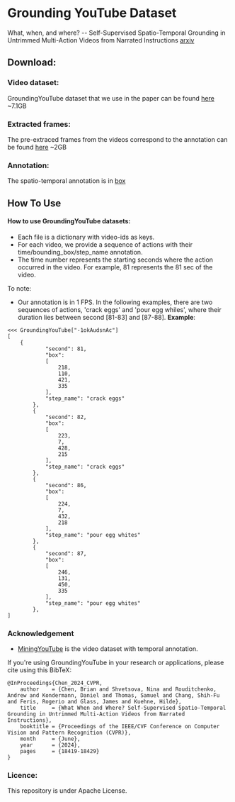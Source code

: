
# Grounding YouTube Dataset #
What, when, and where? -- Self-Supervised Spatio-Temporal Grounding in Untrimmed Multi-Action Videos from Narrated Instructions
[arxiv](https://arxiv.org/abs/2303.16990)


## Download:  

### Video dataset:  
 GroundingYouTube dataset that we use in the paper can be found [here](https://docs.google.com/uc?export=download&id=1wmJvkvqZoqsD8rvFVZ3KLV2vV9WXv89R) ~7.1GB
 
### Extracted frames:  
 The pre-extraced frames from the videos correspond to the annotation can be found [here](https://drive.google.com/file/d/1THpcXddk4SmNfTqeMujV7MxGIWeydO4H/view?usp=sharing) ~2GB   

### Annotation:  
 The spatio-temporal annotation is in [box](annotations/box_anno.json) 
  
 
## How To Use  

#### How to use GroundingYouTube datasets:  
* Each file is a dictionary with video-ids as keys. 
* For each video, we provide a sequence of actions with their time/bounding_box/step_name annotation. 
* The time number represents the starting seconds where the action occurred in the video. For example, 81 represents the 81 sec of the video.

  
To note: 
- Our annotation is in 1 FPS. In the following examples, there are two sequences of actions, 'crack eggs' and 'pour egg whiles', where their duration lies between second [81-83] and [87-88].
**Example**:   

```
<<< GroundingYouTube["-1okAudsnAc"]   
[
    {
            "second": 81,
            "box":
            [
                218,
                110,
                421,
                335
            ],
            "step_name": "crack eggs"
        },
        {
            "second": 82,
            "box":
            [
                223,
                7,
                428,
                215
            ],
            "step_name": "crack eggs"
        },
        {
            "second": 86,
            "box":
            [
                224,
                7,
                432,
                218
            ],
            "step_name": "pour egg whites"
        },
        {
            "second": 87,
            "box":
            [
                246,
                131,
                450,
                335
            ],
            "step_name": "pour egg whites"
        },
]
```


### Acknowledgement
* [MiningYouTube](https://github.com/hildekuehne/Mining_YouTube_dataset/tree/master) is the video dataset with temporal annotation.


If you're using GroundingYouTube in your research or applications, please cite using this BibTeX:

```
@InProceedings{Chen_2024_CVPR,
    author    = {Chen, Brian and Shvetsova, Nina and Rouditchenko, Andrew and Kondermann, Daniel and Thomas, Samuel and Chang, Shih-Fu and Feris, Rogerio and Glass, James and Kuehne, Hilde},
    title     = {What When and Where? Self-Supervised Spatio-Temporal Grounding in Untrimmed Multi-Action Videos from Narrated Instructions},
    booktitle = {Proceedings of the IEEE/CVF Conference on Computer Vision and Pattern Recognition (CVPR)},
    month     = {June},
    year      = {2024},
    pages     = {18419-18429}
}
```


### Licence: 
 
This repository is under Apache License. 


